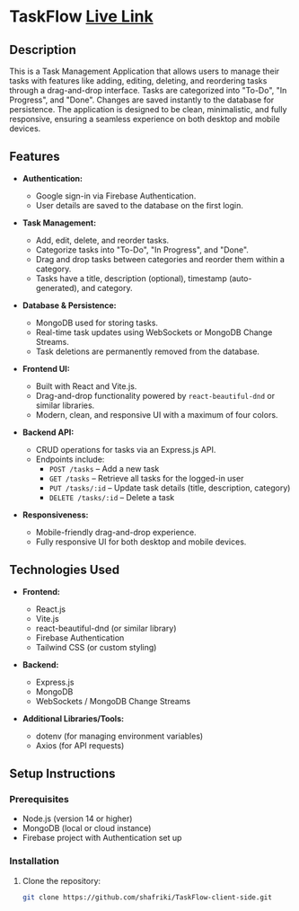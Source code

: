 # TaskFlow [Live Link](https://taskflow-tms.web.app)

## Description
This is a Task Management Application that allows users to manage their tasks with features like adding, editing, deleting, and reordering tasks through a drag-and-drop interface. Tasks are categorized into "To-Do", "In Progress", and "Done". Changes are saved instantly to the database for persistence. The application is designed to be clean, minimalistic, and fully responsive, ensuring a seamless experience on both desktop and mobile devices.

## Features

- **Authentication:** 
  - Google sign-in via Firebase Authentication.
  - User details are saved to the database on the first login.

- **Task Management:**
  - Add, edit, delete, and reorder tasks.
  - Categorize tasks into "To-Do", "In Progress", and "Done".
  - Drag and drop tasks between categories and reorder them within a category.
  - Tasks have a title, description (optional), timestamp (auto-generated), and category.

- **Database & Persistence:**
  - MongoDB used for storing tasks.
  - Real-time task updates using WebSockets or MongoDB Change Streams.
  - Task deletions are permanently removed from the database.

- **Frontend UI:**
  - Built with React and Vite.js.
  - Drag-and-drop functionality powered by `react-beautiful-dnd` or similar libraries.
  - Modern, clean, and responsive UI with a maximum of four colors.

- **Backend API:**
  - CRUD operations for tasks via an Express.js API.
  - Endpoints include:
    - `POST /tasks` – Add a new task
    - `GET /tasks` – Retrieve all tasks for the logged-in user
    - `PUT /tasks/:id` – Update task details (title, description, category)
    - `DELETE /tasks/:id` – Delete a task

- **Responsiveness:**
  - Mobile-friendly drag-and-drop experience.
  - Fully responsive UI for both desktop and mobile devices.

## Technologies Used
- **Frontend:**
  - React.js
  - Vite.js
  - react-beautiful-dnd (or similar library)
  - Firebase Authentication
  - Tailwind CSS (or custom styling)

- **Backend:**
  - Express.js
  - MongoDB
  - WebSockets / MongoDB Change Streams

- **Additional Libraries/Tools:**
  - dotenv (for managing environment variables)
  - Axios (for API requests)

## Setup Instructions

### Prerequisites
- Node.js (version 14 or higher)
- MongoDB (local or cloud instance)
- Firebase project with Authentication set up

### Installation

1. Clone the repository:
   ```bash
   git clone https://github.com/shafriki/TaskFlow-client-side.git
